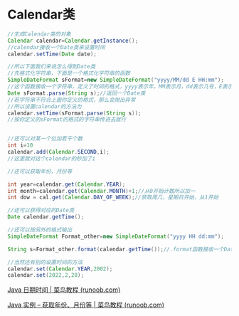 # Calendar类



```java
//生成Calendar类的对象
Calendar calendar=Calendar.getInstance();
//calendar接收一个Date类来设置时间
calendar.setTime(Date date);

//所以下面我们来说怎么得到Date类
//先格式化字符串，下面是一个格式化字符串的函数
SimpleDateFormat sFormat=new SimpleDateFormat("yyyy/MM/dd E HH:mm");
//这个函数接收一个字符串，定义了时间的格式，yyyy表示年，MM表示月，dd表示几号，E表示周几，HH表示小时，mm表示钟，其他的符号原封不动地保留。它有个函数，接收一个字符串
Date sFormat.parse(String s);//返回一个Date类
//若字符串不符合上面你定义的格式，那么会抛出异常
//所以设置calendar的方法为
calendar.setTime(sFormat.parse(String s));
//按你定义的sFormat的格式的字符串传进去就行


//还可以对某一个位加若干个数
int i=10
calendar.add(Calendar.SECOND,i);
//这里就对这个calendar的秒加了i

//还可以获取年份，月份等

int year=calendar.get(Calendar.YEAR);
int month=calendar.get(Calendar.MONTH)+1;//从0开始计数所以加一
int dow = cal.get(Calendar.DAY_OF_WEEK);//获取周几，星期日开始，从1开始

//还可以获得对应的Date类
Date calendar.getTime();

//还可以按另外的格式输出
SimpleDateFormat Format_other=new SimpleDateFormat("yyyy HH dd:mm");

String s=Format_other.format(calendar.getTime());//.format函数接收一个Date,所以要用calendar.getTime();

//当然还有别的设置时间的方法
calendar.set(Calendar.YEAR,2002);
calendar.set(2022,2,28);
```

[Java 日期时间 | 菜鸟教程 (runoob.com)](https://www.runoob.com/java/java-date-time.html)

[Java 实例 – 获取年份、月份等 | 菜鸟教程 (runoob.com)](https://www.runoob.com/java/date-year-month.html)